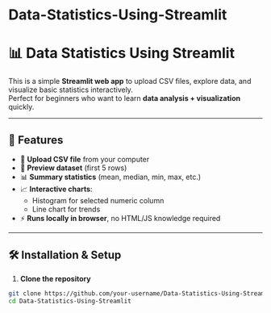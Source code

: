# Data-Statistics-Using-Streamlit
# 📊 Data Statistics Using Streamlit

This is a simple **Streamlit web app** to upload CSV files, explore data, and visualize basic statistics interactively.  
Perfect for beginners who want to learn **data analysis + visualization** quickly.

---

## 🚀 Features

- 📂 **Upload CSV file** from your computer  
- 👀 **Preview dataset** (first 5 rows)  
- 📊 **Summary statistics** (mean, median, min, max, etc.)  
- 📈 **Interactive charts**:
  - Histogram for selected numeric column
  - Line chart for trends
- ⚡ **Runs locally in browser**, no HTML/JS knowledge required

---

## 🛠 Installation & Setup

1. **Clone the repository**  
```bash
git clone https://github.com/your-username/Data-Statistics-Using-Streamlit.git
cd Data-Statistics-Using-Streamlit
